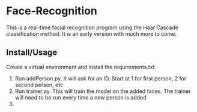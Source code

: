 # Face-Recognition
 
This is a real-time facial recognition program using the Haar Cascade classification method. It is an early version with much more to come. 

## Install/Usage

Create a virtual environment and install the requirements.txt

1) Run addPerson.py. It will ask for an ID. Start at 1 for first person, 2 for second person, etc
2) Run trainer.py. This will train the model on the added faces. The trainer will need to be run every time a new person is added
3) 
